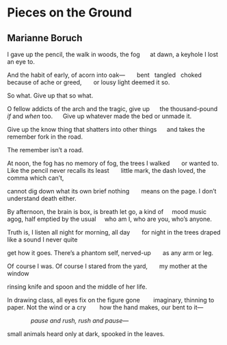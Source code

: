 # Pieces on the Ground
## Marianne Boruch
I gave up the pencil, the walk in woods, the fog
     at dawn, a keyhole I lost an eye to.

And the habit of early, of acorn into oak—
      bent   tangled   choked because of ache or greed,
      or lousy light deemed it so.

So what. Give up that so what.

O fellow addicts of the arch and the tragic, give up
     the thousand-pound _if_ and _when_ too.
     Give up whatever made the bed or unmade it.

Give up the know thing that shatters into other things
     and takes the remember fork in the road.

The remember isn’t a road.

At noon, the fog has no memory of fog, the trees I walked
      or wanted to. Like the pencil never recalls its least
      little mark, the dash loved, the comma which can’t,

cannot dig down what its own brief nothing
      means on the page. I don’t understand death either.

By afternoon, the brain is box, is breath let go, a kind of
    mood music agog, half emptied by the usual
    who am I, who are you, who’s anyone.

Truth is, I listen all night for morning, all day
      for night in the trees draped like a sound I never quite

get how it goes. There’s a phantom self, nerved-up
      as any arm or leg.

Of  course I was. Of course I stared from the yard,
      my mother at the window

rinsing knife and spoon and the middle of her life.

In drawing class, all eyes fix on the figure gone
       imaginary, thinning to paper. Not the wind or a cry
       how the hand makes, our bent to it—

              _pause and rush, rush and pause—_

small animals heard only at dark, spooked in the leaves.